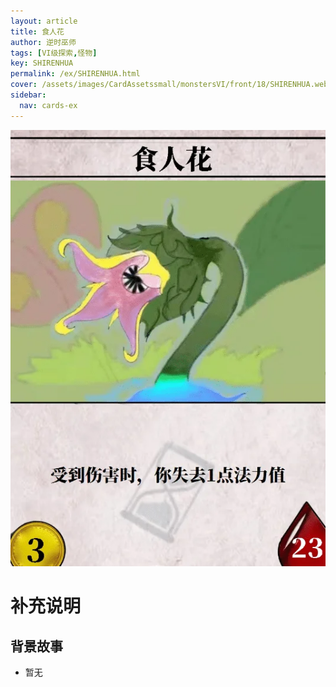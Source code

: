 ```yaml
---
layout: article
title: 食人花
author: 逆时巫师
tags: [VI级探索,怪物]
key: SHIRENHUA
permalink: /ex/SHIRENHUA.html
cover: /assets/images/CardAssetssmall/monstersVI/front/18/SHIRENHUA.webp
sidebar:
  nav: cards-ex
---
```

![](/assets/images/CardAssets/monstersVI/front/18/SHIRENHUA.webp)

# 补充说明



## 背景故事
* 暂无
